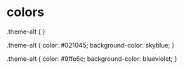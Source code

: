 # colors

.theme-alt {
}


.theme-alt {
color: #021045;
background-color: skyblue;
}

.theme-alt {
color: #9ffe6c;
background-color: blueviolet;
}
